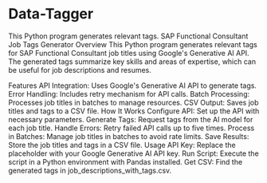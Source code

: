 # Data-Tagger
This Python program generates relevant tags.
SAP Functional Consultant Job Tags Generator
Overview
This Python program generates relevant tags for SAP Functional Consultant job titles using Google's Generative AI API. The generated tags summarize key skills and areas of expertise, which can be useful for job descriptions and resumes.

Features
API Integration: Uses Google's Generative AI API to generate tags.
Error Handling: Includes retry mechanism for API calls.
Batch Processing: Processes job titles in batches to manage resources.
CSV Output: Saves job titles and tags to a CSV file.
How It Works
Configure API: Set up the API with necessary parameters.
Generate Tags: Request tags from the AI model for each job title.
Handle Errors: Retry failed API calls up to five times.
Process in Batches: Manage job titles in batches to avoid rate limits.
Save Results: Store the job titles and tags in a CSV file.
Usage
API Key: Replace the placeholder with your Google Generative AI API key.
Run Script: Execute the script in a Python environment with Pandas installed.
Get CSV: Find the generated tags in job_descriptions_with_tags.csv.
